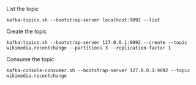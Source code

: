 
List the topic

    kafka-topics.sh --bootstrap-server localhost:9092 --list  

Create the topic

    kafka-topics.sh --bootstrap-server 127.0.0.1:9092 --create --topic wikimedia.recentchange --partitions 3 --replication-factor 1

Consume the topic

    kafka-console-consumer.sh --bootstrap-server 127.0.0.1:9092 --topic wikimedia.recentchange 